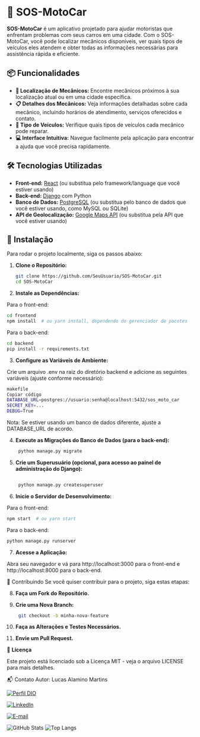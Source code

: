 # 🚗 SOS-MotoCar

**SOS-MotoCar** é um aplicativo projetado para ajudar motoristas que enfrentam problemas com seus carros em uma cidade. Com o SOS-MotoCar, você pode localizar mecânicos disponíveis, ver quais tipos de veículos eles atendem e obter todas as informações necessárias para assistência rápida e eficiente.

## 📦 Funcionalidades

- **🔧 Localização de Mecânicos:** Encontre mecânicos próximos à sua localização atual ou em uma cidade específica.
- **📋 Detalhes dos Mecânicos:** Veja informações detalhadas sobre cada mecânico, incluindo horários de atendimento, serviços oferecidos e contato.
- **🚗 Tipo de Veículos:** Verifique quais tipos de veículos cada mecânico pode reparar.
- **💻 Interface Intuitiva:** Navegue facilmente pela aplicação para encontrar a ajuda que você precisa rapidamente.

## 🛠 Tecnologias Utilizadas

- **Front-end:** [React](https://reactjs.org/) (ou substitua pelo framework/language que você estiver usando)
- **Back-end:** [Django](https://www.djangoproject.com/) com Python
- **Banco de Dados:** [PostgreSQL](https://www.postgresql.org/) (ou substitua pelo banco de dados que você estiver usando, como MySQL ou SQLite)
- **API de Geolocalização:** [Google Maps API](https://developers.google.com/maps) (ou substitua pela API que você estiver usando)

## 🚀 Instalação

Para rodar o projeto localmente, siga os passos abaixo:

1. **Clone o Repositório:**

   ```sh
   git clone https://github.com/SeuUsuario/SOS-MotoCar.git
   cd SOS-MotoCar
2. **Instale as Dependências:**

Para o front-end:
   ```sh
 cd frontend
npm install  # ou yarn install, dependendo do gerenciador de pacotes
   ```



Para o back-end:
   ```sh
cd backend
pip install -r requirements.txt
   ```

3. **Configure as Variáveis de Ambiente:**

Crie um arquivo .env na raiz do diretório backend e adicione as seguintes variáveis (ajuste conforme necessário):
   ```sh
makefile
Copiar código
DATABASE_URL=postgres://usuario:senha@localhost:5432/sos_moto_car
SECRET_KEY=...
DEBUG=True
   ```
Nota: Se estiver usando um banco de dados diferente, ajuste a DATABASE_URL de acordo.

4. **Execute as Migrações do Banco de Dados (para o back-end):**


   ```sh
    python manage.py migrate


5. **Crie um Superusuário (opcional, para acesso ao painel de administração do Django):**


   ```sh

    python manage.py createsuperuser
   ```

6. **Inicie o Servidor de Desenvolvimento:**

Para o front-end:

   ```sh
npm start  # ou yarn start
   ```

Para o back-end:

   ```sh
python manage.py runserver
   ```

7. **Acesse a Aplicação:**

Abra seu navegador e vá para http://localhost:3000 para o front-end e http://localhost:8000 para o back-end.

🤝 Contribuindo
Se você quiser contribuir para o projeto, siga estas etapas:

8. **Faça um Fork do Repositório.**

9. **Crie uma Nova Branch:**


   ```sh
    git checkout -b minha-nova-feature

10. **Faça as Alterações e Testes Necessários.**

11. **Envie um Pull Request.**

📜 **Licença**

Este projeto está licenciado sob a Licença MIT - veja o arquivo LICENSE para mais detalhes.

📬 Contato
Autor: Lucas Alamino Martins

[![Perfil DIO](https://img.shields.io/badge/-Meu%20Perfil%20na%20DIO-30A3DC?style=for-the-badge)](https://web.dio.me/users/alaminolucas/)

[![LinkedIn](https://img.shields.io/badge/-LinkedIn-000?style=for-the-badge&logo=linkedin&logoColor=30A3DC)](www.linkedin.com/in/lucas-alamino-martins/)

[![E-mail](https://img.shields.io/badge/-Email-000?style=for-the-badge&logo=microsoft-outlook&logoColor=E94D5F)](mailto:alaminolucas@gmail.com)

![GitHub Stats](https://github-readme-stats.vercel.app/api?username=LuAlamino&theme=transparent&bg_color=000&border_color=30A3DC&show_icons=true&icon_color=30A3DC&title_color=E94D5F&text_color=FFF)
![Top Langs](https://github-readme-stats-git-masterrstaa-rickstaa.vercel.app/api/top-langs/?username=LuAlamino&layout=compact&bg_color=000&border_color=30A3DC&title_color=E94D5F&text_color=FFF)